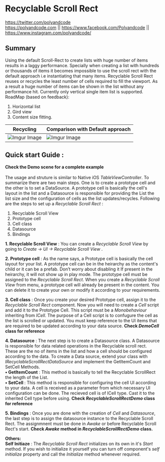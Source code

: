 # Recyclable Scroll Rect

https://twitter.com/polyandcode<br>
https://polyandcode.com || https://www.facebook.com/Polyandcode || https://www.instagram.com/polyandcode/

 ## Summary

 Using the default Scroll-Rect to create lists with huge number of items results in a laggy performance. Specially when creating a list with hundreds or thousands of items it becomes impossible to use the scroll rect with the default approach i.e instantiating that many items. Recyclable Scroll Rect reuses or recycles the least number of cells required to fill the viewport. As a result a huge number of items can be shown in the list without any performance hit. Currently only vertical single item list is supported. 
 RoadMap (based on feedback):
 1. Horizontal list
 2. Gird view
 3. Content size fitting.


| Recycling  | Comparison with Default approach |
| ------------- | ------------- |
| ![Imgur Image](https://imgur.com/8LaILL7.gif)  | ![Imgur Image](https://imgur.com/pm9AmBH.gif) |

## Quick start Guide :

 <b>Check the Demo scene for a complete example </b> <br><br>
 The usage and struture  is similar to Native iOS <i>TableViewController</i>. To summarize there are two main steps. One is to create a prototype cell and the other is to set a DataSource. A prototype cell is basically the cell's layout in the list and a Datasource is responsible for providing the List the list size and the configuration of cells as the list updates/recycles. Following are the steps to set up a <i>Recyclable Scroll Rect</i> :
 
1. Recyclable Scroll View
2. Prototype cell
3. Cell class
4. Datasource
5. Bindings


<b>1. Recyclable Scroll View</b> : You can create a <i>Recyclable Scroll View</i> by going to <i>Create -> UI -> Recyclable Scroll View</i> .

<b>2. Prototype cell</b>  :  As the name says, a Prototype cell is basically the cell layout for your list. A prototype cell can be in the heirarchy as the content's child or it can be a prefab. Don’t worry about disabling it If present in the heirarchy, it will not show up in play mode. The prototype cell must be assigned to the <i>Recyclable Scroll Rect</i>. When you create a <i>Recyclable Scroll View</i> from menu, a prototype cell will already be present in the content. You can delete it to create your own or modify it according to your requirements.

<b>3. Cell class</b>  :  Once you create your desired Prototype cell, assign it to the <i>Recyclable Scroll Rect</i> component. Now you will need to create a <i>Cell</i> script and add it to the Prototype Cell. This script must be a <i>Monobehaviour</i> inheriting from <i>ICell</i>. The purpose of a Cell script is to confugure the cell as the list is scrolled or updated. You must keep reference to the UI items that are required to be updated according to your data source.
<b>Check <i>DemoCell</i> class for reference</b>

<b> 4. Datasource</b>  : The next step is to create a Datasource class. A Datasource is responsible for data related operations in the Recyclable scroll rect. These are the no of items in the list and how a cell should be configured according to the data. To create a Data source, extend your class with <i>IRecyclableScrollRectDataSource</i> and implement the GetItemCount and  SetCell Methods. <br>
    <b>• GetItemCount</b>  : This method is basically to tell the Recyclable ScrollRect  the length of the List.  <br>
    <b>• SetCell </b>: This method is responsible for configuring the cell UI according to your data. A cell is received as a parameter from which necessary UI configuration can be done. The recieved cell is of ICell type. Cast it to the inherited Cell type before using. 
<b>Check <i>RecyclableScrollRectDemo</i> class for reference</b>
 
<b>  5. Bindings</b>  : Once you are done with the creation of <i>Cell</i> and <i>Datasource</i>, the last step is to assign the datasource instance to the Recyclable Scroll Rect. The assignmnent must be done in <i>Awake</i> or before  Recyclable Scroll Rect's start. <b>Check <i>Awake</i> method in <i>RecyclableScrollRectDemo</i> class. </b>
 
 <b> Others:</b> <br>
 <b>Self Initiaze</b> : The <i>Recyclable Scroll Rect</i> initializes on its own in it's <i>Start</i> method. If you wish to initialize it yourself you can turn off component's <i>self initialize</i> property and call the <i>Initialize</i> method whenever required.


